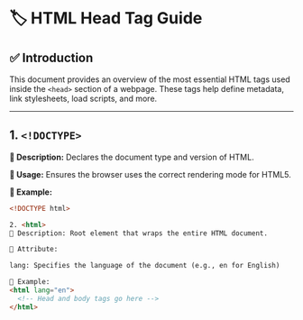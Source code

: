 # 🏷️ HTML Head Tag Guide

## ✅ Introduction
This document provides an overview of the most essential HTML tags used inside the `<head>` section of a webpage. These tags help define metadata, link stylesheets, load scripts, and more.

---

## 1. `<!DOCTYPE>`

**🔹 Description:** Declares the document type and version of HTML.

**🔹 Usage:** Ensures the browser uses the correct rendering mode for HTML5.

**🔹 Example:**
```html
<!DOCTYPE html>

2. <html>
🔹 Description: Root element that wraps the entire HTML document.

🔹 Attribute:

lang: Specifies the language of the document (e.g., en for English)

🔹 Example:
<html lang="en">
  <!-- Head and body tags go here -->
</html>

